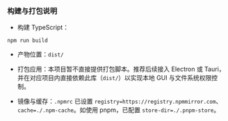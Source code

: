### 构建与打包说明

- 构建 TypeScript：
```
npm run build
```

- 产物位置：`dist/`

- 打包应用：本项目暂不直接提供打包脚本。推荐后续接入 Electron 或 Tauri，并在对应项目内直接依赖此库（`dist/`）以实现本地 GUI 与文件系统权限控制。

- 镜像与缓存：`.npmrc` 已设置 `registry=https://registry.npmmirror.com`、`cache=./.npm-cache`。如使用 pnpm，已配置 `store-dir=./.pnpm-store`。
